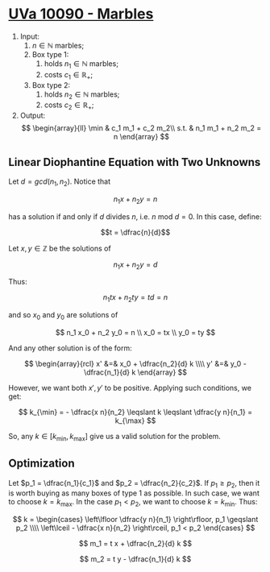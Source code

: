 # [UVa 10090 - Marbles](https://onlinejudge.org/index.php?option=com_onlinejudge&Itemid=8&category=12&page=show_problem&problem=1031)

1. Input:
   1. $n \in \mathbb{N}$ marbles;
   2. Box type 1:
      1. holds $n_1 \in \mathbb{N}$ marbles;
      2. costs $c_1 \in \mathbb{R}_+$;
   2. Box type 2:
      1. holds $n_2 \in \mathbb{N}$ marbles;
      2. costs $c_2 \in \mathbb{R}_+$;
2. Output:
   $$
    \begin{array}{ll}
        \min & c_1 m_1 + c_2 m_2\\
        s.t. & n_1 m_1 + n_2 m_2 = n
    \end{array}
   $$

## Linear Diophantine Equation with Two Unknowns

Let $d = gcd(n_1, n_2)$. Notice that

$$n_1 x + n_2 y = n$$

has a solution if and only if $d$ divides $n$, i.e. $n \text{ mod } d = 0$. In this case, define:

$$t = \dfrac{n}{d}$$

Let $x, y \in \mathbb{Z}$ be the solutions of

$$n_1 x + n_2 y = d$$

Thus:

$$n_1 t x + n_2 t y = t d = n$$

and so $x_0$ and $y_0$ are solutions of

$$
n_1 x_0 + n_2 y_0 = n \\
x_0 = tx \\
y_0 = ty
$$

And any other solution is of the form:

$$
\begin{array}{rcl}
    x' &=& x_0 + \dfrac{n_2}{d} k \\\\
    y' &=& y_0 - \dfrac{n_1}{d} k
\end{array}
$$

However, we want both $x', y'$ to be positive. Applying such conditions, we get:

$$
k_{\min} = - \dfrac{x n}{n_2} \leqslant k \leqslant \dfrac{y n}{n_1} = k_{\max}
$$

So, any $k \in [k_{\min}, k_{\max}]$ give us a valid solution for the problem.

## Optimization

Let $p_1 = \dfrac{n_1}{c_1}$ and  $p_2 = \dfrac{n_2}{c_2}$. If $p_1 \geqslant p_2$, then it is worth buying as many boxes of type 1 as possible. In such case, we want to choose $k = k_{\max}$. In the case $p_1 < p_2$, we want to choose $k = k_{\min}$. Thus:

$$
k = \begin{cases}
    \left\lfloor \dfrac{y n}{n_1} \right\rfloor, p_1 \geqslant p_2 \\\\
    \left\lceil - \dfrac{x n}{n_2} \right\rceil, p_1 < p_2
\end{cases}
$$

$$
m_1 = t x + \dfrac{n_2}{d} k
$$

$$
m_2 = t y - \dfrac{n_1}{d} k
$$
